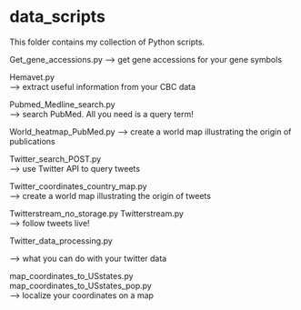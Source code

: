 data_scripts
============

This folder contains my collection of Python scripts.

 		
Get_gene_accessions.py 
--> get gene accessions for your gene symbols

Hemavet.py 	
--> extract useful information from your CBC data

Pubmed_Medline_search.py 	
--> search PubMed. All you need is a query term!

World_heatmap_PubMed.py
--> create a world map illustrating the origin of publications

Twitter_search_POST.py 	
--> use Twitter API to query tweets

Twitter_coordinates_country_map.py 	
--> create a world map illustrating the origin of tweets

Twitterstream_no_storage.py 
Twitterstream.py 	
--> follow tweets live!

Twitter_data_processing.py

--> what you can do with your twitter data

map_coordinates_to_USstates.py 	
map_coordinates_to_USstates_pop.py 	
--> localize your coordinates on a map

